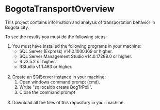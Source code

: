 <h1>BogotaTransportOverview</h1>

<p>This project contains information and analysis of transportation behavior in Bogota city.<br>

To see the results you must do the following steps:</p>

<ol>
  <li>You must have installed the following programs in your machine:
    <ul>
      <li>SQL Server (Express) v14.0.1000.169 or higher.</li>
      <li>SQL Server Management Studio v14.0.17289.0 or higher.</li>
      <li>R v3.5.2 or higher.</li>
      <li>RStudio v1.1.463 or higher.</li>
    </ul>
  </li>
  <br>  
  <li>Create an SQlServer instance in your machine:
    <ol>
      <li>Open windows command prompt (cmd).</li>
      <li>Wrtite "sqllocaldb create BogTrPoll".</li>
      <li>Close the command prompt</li>
    </ol>
  </li>
  <br>
  <li>Download all the files of this repository in your machine.</li>
<ol>
